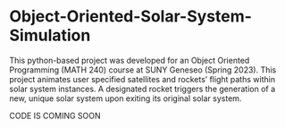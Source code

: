 # Object-Oriented-Solar-System-Simulation
This python-based project was developed for an Object Oriented Programming (MATH 240) course at SUNY Geneseo (Spring 2023).  This project animates user specified satellites and rockets’ flight paths within solar system instances. A designated rocket triggers the generation of a new, unique solar system upon exiting its original solar system.

CODE IS COMING SOON
